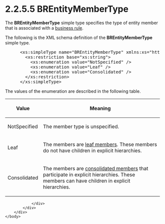 <html dir="LTR" xmlns:mshelp="http://msdn.microsoft.com/mshelp" xmlns:ddue="http://ddue.schemas.microsoft.com/authoring/2003/5" xmlns:xlink="http://www.w3.org/1999/xlink" xmlns:tool="http://www.microsoft.com/tooltip">
    <head>
        <meta http-equiv="Content-Type" content="text/html; CHARSET=utf-8"></meta>
        <meta name="save" content="history"></meta>
        <title>2.2.5.5 BREntityMemberType</title>
        <xml>
            <mshelp:toctitle title="2.2.5.5 BREntityMemberType"></mshelp:toctitle>
            <mshelp:rltitle title="[MS-SSMDSWS-15]: BREntityMemberType"></mshelp:rltitle>
            <mshelp:keyword index="A" term="f261e7eb-d178-4da8-b8d4-e6723b4a5289"></mshelp:keyword>
            <mshelp:attr name="DCSext.ContentType" value="open specification"></mshelp:attr>
            <mshelp:attr name="AssetID" value="f261e7eb-d178-4da8-b8d4-e6723b4a5289"></mshelp:attr>
            <mshelp:attr name="TopicType" value="kbRef"></mshelp:attr>
            <mshelp:attr name="DCSext.Title" value="[MS-SSMDSWS-15]: BREntityMemberType" />
        </xml>
    </head>
    <body>
        <div id="header">
            <h1 class="heading">2.2.5.5 BREntityMemberType</h1>
        </div>
        <div id="mainSection">
            <div id="mainBody">
                <div id="allHistory" class="saveHistory"></div>
                <div id="sectionSection0" class="section" name="collapseableSection">
                    

<p>The <b>BREntityMemberType</b> simple type specifies the type
of entity member that is associated with a <a href="ad350219-f30b-4bac-99e5-6477986f9a7a.htm#gt_b677f217-1682-44fc-9507-ca91e09123ef">business rule</a>.</p>

<p>The following is the XML schema definition of the <b>BREntityMemberType</b>
simple type.</p>

<dl>
<dd>
<div><pre> &lt;xs:simpleType name=&quot;BREntityMemberType&quot; xmlns:xs=&quot;http://www.w3.org/2001/XMLSchema&quot;&gt;
   &lt;xs:restriction base=&quot;xs:string&quot;&gt;
     &lt;xs:enumeration value=&quot;NotSpecified&quot; /&gt;
     &lt;xs:enumeration value=&quot;Leaf&quot; /&gt;
     &lt;xs:enumeration value=&quot;Consolidated&quot; /&gt;
   &lt;/xs:restriction&gt;
 &lt;/xs:simpleType&gt;
</pre></div>
</dd></dl>

<p>The values of the enumeration are described in the following
table.</p>

<table>
 <thead>
  <tr>
   <th>
   <p>Value</p>
   </th>
   <th>
   <p>Meaning</p>
   </th>
  </tr>
 </thead>
 <tr>
  <td>
  <p>NotSpecified</p>
  </td>
  <td>
  <p>The member type is unspecified.</p>
  </td>
 </tr>
 <tr>
  <td>
  <p>Leaf</p>
  </td>
  <td>
  <p>The members are <a href="ad350219-f30b-4bac-99e5-6477986f9a7a.htm#gt_ef790c80-7a97-4083-b642-b23eb6a84858">leaf members</a>. These members
  do not have children in explicit hierarchies.</p>
  </td>
 </tr>
 <tr>
  <td>
  <p>Consolidated</p>
  </td>
  <td>
  <p>The members are <a href="ad350219-f30b-4bac-99e5-6477986f9a7a.htm#gt_49006165-db07-41cd-8508-35e8dbf909f9">consolidated members</a> that
  participate in explicit hierarchies. These members can have children in
  explicit hierarchies.</p>
  </td>
 </tr>
</table>

<p> </p>


                </div>
            </div>
        </div>
    </body>
</html>